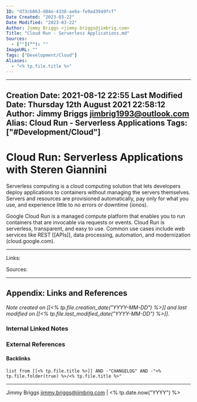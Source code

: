```yaml
---
ID: "d73cb863-d84e-4338-ae6a-fe9ad3949fcf"
Date Created: "2023-03-22"
Date Modified: "2023-03-22"
Author: Jimmy Briggs <jimmy.briggs@jimbrig.com>
Title: "Cloud Run - Serverless Applications.md"
Sources: 
  - [""](""): ""
ImageURL: ""
Tags: ["Development/Cloud"]
Aliases:
  - "<% tp.file.title %>"
---
```


---
Creation Date: 2021-08-12 22:55
Last Modified Date: Thursday 12th August 2021 22:58:12
Author: Jimmy Briggs <jimbrig1993@outlook.com>
Alias: Cloud Run - Serverless Applications
Tags: ["#Development/Cloud"]
---


# Cloud Run: Serverless Applications with Steren Giannini

Serverless computing is a cloud computing solution that lets developers deploy applications to containers without managing the servers themselves. Servers and resources are provisioned automatically, pay only for what you use, and experience little to no errors or downtime (ionos).

Google Cloud Run is a managed compute platform that enables you to run containers that are invocable via requests or events. Cloud Run is serverless, transparent, and easy to use. Common use cases include web services like REST [[APIs]], data processing, automation, and modernization (cloud.google.com).

***

Links: 

Sources:



***

## Appendix: Links and References

*Note created on [[<% tp.file.creation_date("YYYY-MM-DD") %>]] and last modified on [[<% tp.file.last_modified_date("YYYY-MM-DD") %>]].*

### Internal Linked Notes

### External References

#### Backlinks

```dataview
list from [[<% tp.file.title %>]] AND -"CHANGELOG" AND -"<% tp.file.folder(true) %>/<% tp.file.title %>"
```


***

Jimmy Briggs <jimmy.briggs@jimbrig.com> | <% tp.date.now("YYYY") %>
